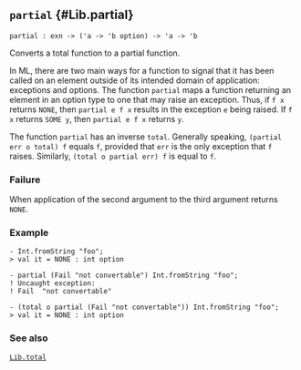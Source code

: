 ## `partial` {#Lib.partial}


```
partial : exn -> ('a -> 'b option) -> 'a -> 'b
```



Converts a total function to a partial function.


In ML, there are two main ways for a function to signal that it has been
called on an element outside of its intended domain of application:
exceptions and options. The function `partial` maps a function returning
an element in an option type to one that may raise an exception. Thus,
if `f x` returns `NONE`, then `partial e f x` results in the exception
`e` being raised. If `f x` returns `SOME y`, then `partial e f x`
returns `y`.

The function `partial` has an inverse `total`. Generally speaking,
`(partial err o total) f` equals `f`, provided that `err` is the only
exception that `f` raises. Similarly, `(total o partial err) f` is equal
to `f`.

### Failure

When application of the second argument to the third argument returns `NONE`.

### Example

    
    - Int.fromString "foo";
    > val it = NONE : int option
    
    - partial (Fail "not convertable") Int.fromString "foo";
    ! Uncaught exception:
    ! Fail  "not convertable"
    
    - (total o partial (Fail "not convertable")) Int.fromString "foo";
    > val it = NONE : int option
    



### See also

[`Lib.total`](#Lib.total)


